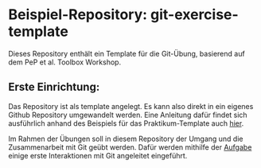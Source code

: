 # Beispiel-Repository: git-exercise-template
Dieses Repository enthält ein Template für die Git-Übung, basierend auf dem PeP et al.
Toolbox Workshop.

## Erste Einrichtung:
Das Repository ist als template angelegt. Es kann also direkt in ein eigenes Github
Repository umgewandelt werden.
Eine Anleitung dafür findet sich ausführlich anhand des Beispiels für das
Praktikum-Template auch [hier](https://toolbox.pep-dortmund.org/introduction/toolbox/).

Im Rahmen der Übungen soll in diesem Repository der Umgang und die Zusammenarbeit mit Git
geübt werden. Dafür werden mithilfe der
[Aufgabe](https://github.com/pep-dortmund/toolbox-workshop/blob/main/exercises-toolbox/6-git/aufgabe.txt)
einige erste Interaktionen mit Git angeleitet eingeführt.
